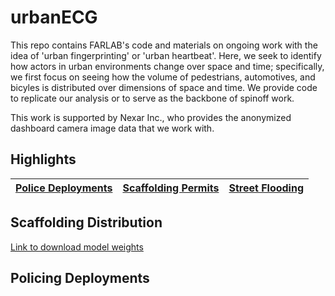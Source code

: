 # urbanECG
This repo contains FARLAB's code and materials on ongoing work with the idea of 'urban fingerprinting' or 'urban heartbeat'. Here, we seek to identify how actors in urban environments change over space and time; specifically, we first focus on seeing how the volume of pedestrians, automotives, and bicyles is distributed over dimensions of space and time. We provide code to replicate our analysis or to serve as the backbone of spinoff work. 

This work is supported by Nexar Inc., who provides the anonymized dashboard camera image data that we work with. 

## Highlights 
| [Police Deployments](docs/highlights/nypd.md) | [Scaffolding Permits](docs/highlights/nyc_scaffolding.md) | [Street Flooding](docs/highlights/nyc_street_flooding.md) |
| ---------------------  | ---------------------   | ---------------------  |

## Scaffolding Distribution 
[Link to download model weights](https://cornell.box.com/s/xa8ebepv8d6875q0ey46fz2kyxc51xb5)


## Policing Deployments 

